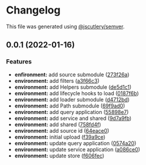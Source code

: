 # Changelog

This file was generated using [@jscutlery/semver](https://github.com/jscutlery/semver).

## 0.0.1 (2022-01-16)

### Features

- **enfironment:** add source submodule ([273f26a](https://github.com/RicardoJBarrios/kuoki/commit/273f26a8de3504127ec82467ad220eeca07b4e22))
- **environment:** add filters ([a3f66c3](https://github.com/RicardoJBarrios/kuoki/commit/a3f66c315564cca7c1be6aa1ff22fc7417ae78ab))
- **environment:** add Helpers submodule ([de5d1c1](https://github.com/RicardoJBarrios/kuoki/commit/de5d1c13bae773d14c56f39a453f57e06a63d81e))
- **environment:** add lifecycle hooks to load ([0187f6b](https://github.com/RicardoJBarrios/kuoki/commit/0187f6b79446cf4cf758f57ed997c1d05724b398))
- **environment:** add loader submodule ([d4712bd](https://github.com/RicardoJBarrios/kuoki/commit/d4712bd83f33613ef449b2975f3e3651ac3288ff))
- **environment:** add Path submodule ([69f9ad0](https://github.com/RicardoJBarrios/kuoki/commit/69f9ad0593928cec3442db774957510e88b71f30))
- **environment:** add query application ([55898e7](https://github.com/RicardoJBarrios/kuoki/commit/55898e712a43fc13ed11e8eca7f11e780f68b345))
- **environment:** add service and shared ([9d7a9fb](https://github.com/RicardoJBarrios/kuoki/commit/9d7a9fbb56ed253f193780ca913390e965eee4f6))
- **environment:** add shared ([758fd4f](https://github.com/RicardoJBarrios/kuoki/commit/758fd4f1662cc679900f558583f537d051703f70))
- **environment:** add source id ([64eace0](https://github.com/RicardoJBarrios/kuoki/commit/64eace0ef9ba9ea5b4246c2978edc033b869b063))
- **environment:** initial upload ([f39a9ce](https://github.com/RicardoJBarrios/kuoki/commit/f39a9ce67915198b9147547ffa69fd633b214ec3))
- **environment:** update query application ([0574a20](https://github.com/RicardoJBarrios/kuoki/commit/0574a208d0e6c1f2ebc311ee12836b5f5cbfc427))
- **environment:** update service application ([a086ce0](https://github.com/RicardoJBarrios/kuoki/commit/a086ce04a4ee658513356c8c803d309b054e385a))
- **environment:** update store ([f606fec](https://github.com/RicardoJBarrios/kuoki/commit/f606fec97941ed51fce675ab76be99ffcccd84f7))
